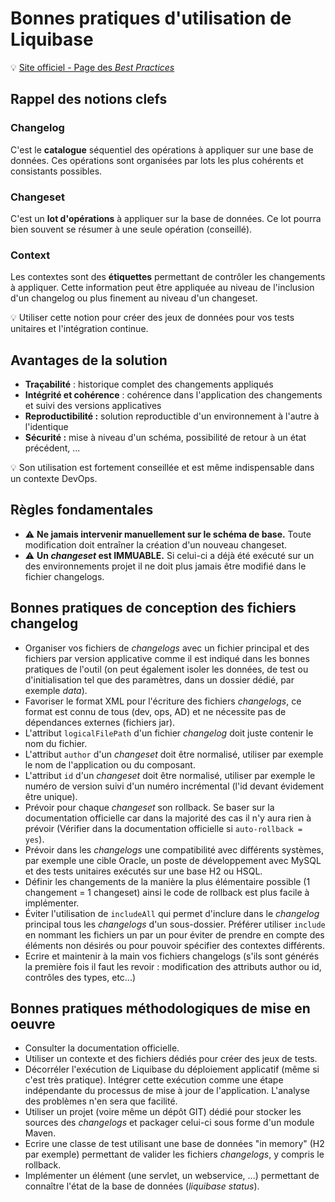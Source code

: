 # Bonnes pratiques d'utilisation de Liquibase

:bulb: [Site officiel - Page des _Best Practices_](http://www.liquibase.org/bestpractices.html)

## Rappel des notions clefs

### Changelog

C'est le **catalogue** séquentiel des opérations à appliquer sur une base de données. Ces opérations sont organisées par lots les plus cohérents et consistants possibles.

### Changeset

C'est un **lot d'opérations** à appliquer sur la base de données. Ce lot pourra bien souvent se résumer à une seule opération (conseillé).

### Context

Les contextes sont des **étiquettes** permettant de contrôler les changements à appliquer. Cette information peut être appliquée au niveau de l'inclusion d'un changelog ou plus finement au niveau d'un changeset.

:bulb: Utiliser cette notion pour créer des jeux de données pour vos tests unitaires et l'intégration continue.

## Avantages de la solution

* **Traçabilité** : historique complet des changements appliqués
* **Intégrité et cohérence** : cohérence dans l'application des changements et suivi des versions applicatives
* **Reproductibilité :** solution reproductible d'un environnement à l'autre à l'identique
* **Sécurité :** mise à niveau d'un schéma, possibilité de retour à un état précédent, ...

:bulb: Son utilisation est fortement conseillée et est même indispensable dans un contexte DevOps.

## Règles fondamentales

* :warning: **Ne jamais intervenir manuellement sur le schéma de base.** Toute modification doit entraîner la création d'un nouveau changeset.
* :warning: **Un _changeset_ est IMMUABLE.** Si celui-ci a déjà été exécuté sur un des environnements projet il ne doit plus jamais être modifié dans le fichier changelogs.

## Bonnes pratiques de conception des fichiers changelog

* Organiser vos fichiers de _changelogs_ avec un fichier principal et des fichiers par version applicative comme il est indiqué dans les bonnes pratiques de l'outil (on peut également isoler les données, de test ou d'initialisation tel que des paramètres, dans un dossier dédié, par exemple _data_).
* Favoriser le format XML pour l'écriture des fichiers _changelogs_, ce format est connu de tous (dev, ops, AD) et ne nécessite pas de dépendances externes (fichiers jar).
* L'attribut `logicalFilePath` d'un fichier _changelog_ doit juste contenir le nom du fichier.
* L'attribut `author` d'un _changeset_ doit être normalisé, utiliser par exemple le nom de l'application ou du composant.
* L'attribut `id` d'un _changeset_ doit être normalisé, utiliser par exemple le numéro de version suivi d'un numéro incrémental (l'id devant évidement être unique).
* Prévoir pour chaque _changeset_ son rollback. Se baser sur la documentation officielle car dans la majorité des cas il n'y aura rien à prévoir (Vérifier dans la documentation officielle si `auto-rollback = yes`).
* Prévoir dans les _changelogs_ une compatibilité avec différents systèmes, par exemple une cible Oracle, un poste de développement avec MySQL et des tests unitaires exécutés sur une base H2 ou HSQL.
* Définir les changements de la manière la plus élémentaire possible (1 changement = 1 changeset) ainsi le code de rollback est plus facile à implémenter.
* Éviter l'utilisation de `includeAll` qui permet d'inclure dans le _changelog_ principal tous les _changelogs_ d'un sous-dossier. Préférer utiliser `include` en nommant les fichiers un par un pour éviter de prendre en compte des éléments non désirés ou pour pouvoir spécifier des contextes différents.
* Ecrire et maintenir à la main vos fichiers changelogs (s'ils sont générés la première fois il faut les revoir : modification des attributs author ou id, contrôles des types, etc...)

## Bonnes pratiques méthodologiques de mise en oeuvre

* Consulter la documentation officielle.
* Utiliser un contexte et des fichiers dédiés pour créer des jeux de tests.
* Décorréler l'exécution de Liquibase du déploiement applicatif (même si c'est très pratique). Intégrer cette exécution comme une étape indépendante du processus de mise à jour de l'application. L'analyse des problèmes n'en sera que facilité.
* Utiliser un projet (voire même un dépôt GIT) dédié pour stocker les sources des _changelogs_ et packager celui-ci sous forme d'un module Maven.
* Ecrire une classe de test utilisant une base de données "in memory" (H2 par exemple) permettant de valider les fichiers _changelogs_, y compris le rollback.
* Implémenter un élément (une servlet, un webservice, ...) permettant de connaître l'état de la base de données (_liquibase status_).
